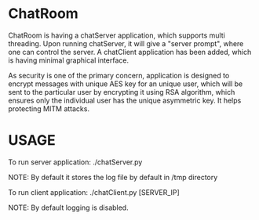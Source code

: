# ChatRoom

ChatRoom is having a chatServer application, which supports multi threading.
Upon running chatServer, it will give a "server prompt", where one can control the server.
A chatClient application has been added, which is having minimal graphical interface.

As security is one of the primary concern, application is designed
to encrypt messages with unique AES key for an unique user, which will
be sent to the particular user by encrypting it using RSA algorithm,
which ensures only the individual user has the unique asymmetric key.
It helps protecting MITM attacks.

# USAGE

To run server application:
./chatServer.py

NOTE: By default it stores the log file by default in /tmp directory

To run client application:
./chatClient.py [SERVER_IP]

NOTE: By default logging is disabled.